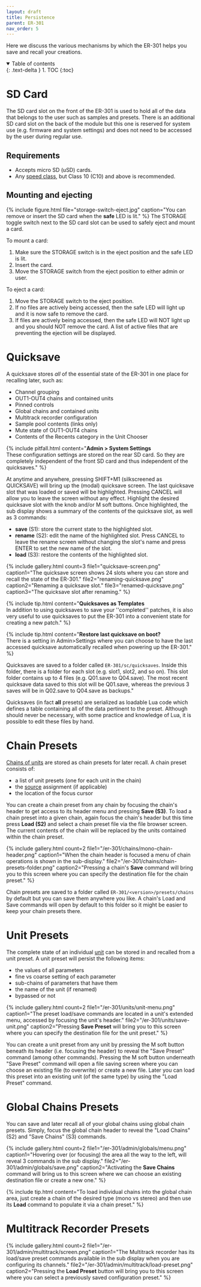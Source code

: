 ```yaml
---
layout: draft
title: Persistence
parent: ER-301
nav_order: 5
---
```


Here we discuss the various mechanisms by which the ER-301 helps you save and recall your creations.

<details open markdown="block">
  <summary>
    Table of contents
  </summary>
  {: .text-delta }
1. TOC
{:toc}
</details>

# SD Card 
The SD card slot on the front of the ER-301 is used to hold all of the data that belongs to the user such as samples and presets.  There is an additional SD card slot on the back of the module but this one is reserved for system use (e.g. firmware and system settings) and does not need to be accessed by the user during regular use.

## Requirements 
* Accepts micro SD (uSD) cards.
* Any [speed class](https://en.wikipedia.org/wiki/SD_card#Class), but Class 10 (C10) and above is recommended.

## Mounting and ejecting 
{% include figure.html
  file="storage-switch-eject.jpg"
  caption="You can remove or insert the SD card when the **safe** LED is lit."
%}
The STORAGE toggle switch next to the SD card slot can be used to safely eject and mount a card.  

To mount a card:
1. Make sure the STORAGE switch is in the eject position and the safe LED is lit.
1. Insert the card.
1. Move the STORAGE switch from the eject position to either admin or user.

To eject a card:

1. Move the STORAGE switch to the eject position.
1. If no files are actively being accessed, then the safe LED will light up and it is now safe to remove the card.
1. If files are actively being accessed, then the safe LED will NOT light up and you should NOT remove the card.  A list of active files that are preventing the ejection will be displayed.


# Quicksave 
A quicksave stores *all* of the essential state of the ER-301 in one place for recalling later, such as:  
* Channel grouping
* OUT1-OUT4 chains and contained units
* Pinned controls
* Global chains and contained units
* Multitrack recorder configuration
* Sample pool contents (links only)
* Mute state of OUT1-OUT4 chains
* Contents of the Recents category in the Unit Chooser

{% include pitfall.html
  content="**Admin > System Settings**<br>These configuration settings are stored on the rear SD card.  So they are completely independent of the front SD card and thus independent of the quicksaves."
%}

At anytime and anywhere, pressing SHIFT+M1 (silkscreened as QUICKSAVE) will bring up the (modal) quicksave screen.  The last quicksave slot that was loaded or saved will be highlighted.  Pressing CANCEL will allow you to leave the screen without any effect.  Highlight the desired quicksave slot with the knob and/or M soft buttons.  Once highlighted, the sub display shows a summary of the contents of the quicksave slot, as well as 3 commands:
* **save** (S1): store the current state to the highlighted slot.
* **rename** (S2): edit the name of the highlighted slot.  Press CANCEL to leave the rename screen without changing the slot's name and press ENTER to set the new name of the slot.
* **load** (S3): restore the contents of the highlighted slot.

{% include gallery.html
  count=3
  file1="quicksave-screen.png"
  caption1="The quicksave screen shows 24 slots where you can store and recall the state of the ER-301."
  file2="renaming-quicksave.png"
  caption2="Renaming a quicksave slot."
  file3="renamed-quicksave.png"
  caption3="The quicksave slot after renaming."
%}

{% include tip.html
content="**Quicksaves as Templates** <br> In addition to using quicksaves to save your ''completed'' patches, it is also very useful to use quicksaves to put the ER-301 into a convenient state for creating a new patch."
%}

{% include tip.html
content="**Restore last quicksave on boot?** <br> There is a setting in Admin>Settings where you can choose to have the last accessed quicksave automatically recalled when powering up the ER-301."
%}

Quicksaves are saved to a folder called ```ER-301/sc/quicksaves```.  Inside this folder, there is a folder for each slot (e.g. slot1, slot2, and so on).  This slot folder contains up to 4 files (e.g. Q01.save to Q04.save). The most recent quicksave data saved to this slot will be Q01.save, whereas the previous 3 saves will be in Q02.save to Q04.save as backups."

Quicksaves (in fact **all** presets) are serialized as loadable Lua code which defines a table containing all of the data pertinent to the preset.  Although should never be necessary, with some practice and knowledge of Lua, it is possible to edit these files by hand.

# Chain Presets
[Chains of units](/er-301/chains) are stored as chain presets for later recall.  A chain preset consists of:
* a list of unit presets (one for each unit in the chain)
* the [source](/er-301/chains/#source) assignment (if applicable)
* the location of the focus cursor

You can create a chain preset from any chain by focusing the chain's header to get access to its header menu and pressing **Save (S3)**.  To load a chain preset into a given chain, again focus the chain's header but this time press **Load (S2)** and select a chain preset file via the file browser screen.  The current contents of the chain will be replaced by the units contained within the chain preset.

{% include gallery.html
  count=2
  file1="/er-301/chains/mono-chain-header.png"
  caption1="When the chain header is focused a menu of chain operations is shown in the sub-display."
  file2="/er-301/chains/chain-presets-folder.png"
  caption2="Pressing a chain's **Save** command will bring you to this screen where you can specify the destination file for the chain preset."
%}

Chain presets are saved to a folder called ```ER-301/<version>/presets/chains``` by default but you can save them anywhere you like.  A chain's Load and Save commands will open by default to this folder so it might be easier to keep your chain presets there.  

# Unit Presets
The complete state of an individual [unit](/er-301/units) can be stored in and recalled from a unit preset.  A unit preset will persist the following items:
* the values of all parameters
* fine vs coarse setting of each parameter
* sub-chains of parameters that have them
* the name of the unit (if renamed)
* bypassed or not

{% include gallery.html
  count=2
  file1="/er-301/units/unit-menu.png"
  caption1="The preset load/save commands are located in a unit's extended menu, accessed by focusing the unit's header."
  file2="/er-301/units/save-unit.png"
  caption2="Pressing **Save Preset** will bring you to this screen where you can specify the destination file for the unit preset."
%}

You can create a unit preset from any unit by pressing the M soft button beneath its header (i.e. focusing the header) to reveal the "Save Preset" command (among other commands).  Pressing the M soft button underneath "Save Preset" command will open a file saving screen where you can choose an existing file (to overwrite) or create a new file.  Later you can load this preset into an existing unit (of the same type) by using the "Load Preset" command.

# Global Chains Presets
You can save and later recall all of your global chains using global chain presets.  Simply, focus the global chain header to reveal the "Load Chains" (S2) and "Save Chains" (S3) commands.

{% include gallery.html
  count=2
  file1="/er-301/admin/globals/menu.png"
  caption1="Hovering over (or focusing) the area all the way to the left, will reveal 3 commands in the sub display."
  file2="/er-301/admin/globals/save.png"
  caption2="Activating the **Save Chains** command will bring us to this screen where we can choose an existing destination file or create a new one."
%}

{% include tip.html
  content="To load individual chains into the global chain area, just create a chain of the desired type (mono vs stereo) and then use its **Load** command to populate it via a chain preset."
%}

# Multitrack Recorder Presets
{% include gallery.html
  count=2
  file1="/er-301/admin/multitrack/screen.png"
  caption1="The Multitrack recorder has its load/save preset commands available in the sub display when you are configuring its channels."
  file2="/er-301/admin/multitrack/load-preset.png"
  caption2="Pressing the **Load Preset** button will bring you to this screen where you can select a previously saved configuration preset."
%}
